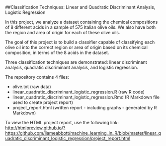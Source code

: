 ##Classification Techniques: Linear and Quadratic Discriminant Analysis, Logistic Regression  

In this project, we analyze a dataset containing the chemical compositions of 8 different acids in a sample of 575 
Italian olive oils. We also have both the region and area of origin for each of these olive oils.  

The goal of this project is to build a classifier capable of classifying each olive oil into the correct region or 
area of origin based on its chemical composition, in terms of the 8 acids in the dataset.  

Three classification techniques are demonstrated: linear discriminant analysis, quadratic discriminant analysis, and
logistic regression.  

The repository contains 4 files:
* olive.txt (raw data)
* linear_quadratic_discriminant_logistic_regression.R (raw R code)
* linear_quadratic_discriminant_logistic_regression.Rmd (R Markdown file used to create project report)
* project_report.html (written report - including graphs - generated by R Markdown)

To view the HTML project report, use the following link:  
http://htmlpreview.github.io/?https://github.com/liameabbott/machine_learning_in_R/blob/master/linear_quadratic_discriminant_logistic_regression/project_report.html
